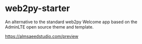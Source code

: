 # web2py-starter

An alternative to the standard web2py Welcome app based on the AdminLTE open source theme and template.

https://almsaeedstudio.com/preview

